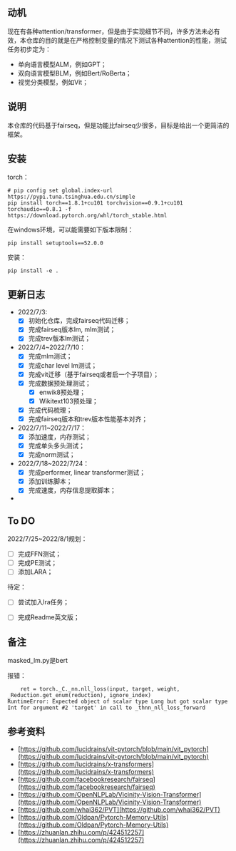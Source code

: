 

## 动机

现在有各种attention/transformer，但是由于实现细节不同，许多方法未必有效，本仓库的目的就是在严格控制变量的情况下测试各种attention的性能，测试任务初步定为：

- 单向语言模型ALM，例如GPT；
- 双向语言模型BLM，例如Bert/RoBerta；
- 视觉分类模型，例如Vit；



## 说明

本仓库的代码基于fairseq，但是功能比fairseq少很多，目标是给出一个更简洁的框架。



## 安装

torch：

```
# pip config set global.index-url https://pypi.tuna.tsinghua.edu.cn/simple
pip install torch==1.8.1+cu101 torchvision==0.9.1+cu101 torchaudio==0.8.1 -f https://download.pytorch.org/whl/torch_stable.html
```

在windows环境，可以能需要如下版本限制：

```
pip install setuptools==52.0.0
```

安装：

```
pip install -e .
```



## 更新日志

- 2022/7/3: 
  - [x] 初始化仓库，完成fairseq代码迁移；
  - [x] 完成fairseq版本lm, mlm测试；
  - [x] 完成trev版本lm测试；
- 2022/7/4~2022/7/10：
  - [x] 完成mlm测试；
  - [x] 完成char level lm测试；
  - [x] 完成vit迁移（基于fairseq或者启一个子项目）；
  - [x] 完成数据预处理测试；
    - [x] enwik8预处理；
    - [x] Wikitext103预处理；
  - [x] 完成代码梳理；
  - [x] 完成fairseq版本和trev版本性能基本对齐；
- 2022/7/11~2022/7/17：
  - [x] 添加速度，内存测试；
  - [x] 完成单头多头测试；
  - [x] 完成norm测试；
- 2022/7/18~2022/7/24：
  - [x] 完成performer, linear transformer测试；
  - [x] 添加训练脚本；
  - [x] 完成速度，内存信息提取脚本；
- 



## To DO

2022/7/25~2022/8/1规划：

- [ ] 完成FFN测试；
- [ ] 完成PE测试；
- [ ] 添加LARA；

待定：

- [ ] 尝试加入lra任务；
- [ ] 完成Readme英文版；



## 备注

masked_lm.py是bert

报错：

```
    ret = torch._C._nn.nll_loss(input, target, weight, _Reduction.get_enum(reduction), ignore_index)
RuntimeError: Expected object of scalar type Long but got scalar type Int for argument #2 'target' in call to _thnn_nll_loss_forward

```



## 参考资料

- [https://github.com/lucidrains/vit-pytorch/blob/main/vit_pytorch](https://github.com/lucidrains/vit-pytorch/blob/main/vit_pytorch)
- [https://github.com/lucidrains/x-transformers](https://github.com/lucidrains/x-transformers)
- [https://github.com/facebookresearch/fairseq](https://github.com/facebookresearch/fairseq)
- [https://github.com/OpenNLPLab/Vicinity-Vision-Transformer](https://github.com/OpenNLPLab/Vicinity-Vision-Transformer)
- [https://github.com/whai362/PVT](https://github.com/whai362/PVT)
- [https://github.com/Oldpan/Pytorch-Memory-Utils](https://github.com/Oldpan/Pytorch-Memory-Utils)
- [https://zhuanlan.zhihu.com/p/424512257](https://zhuanlan.zhihu.com/p/424512257)





